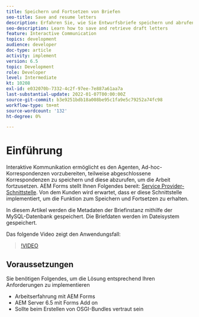 ```yaml
---
title: Speichern und Fortsetzen von Briefen
seo-title: Save and resume letters
description: Erfahren Sie, wie Sie Entwurfsbriefe speichern und abrufen
seo-description: Learn how to save and retrieve draft letters
feature: Interactive Communication
topics: development
audience: developer
doc-type: article
activity: implement
version: 6.5
topic: Development
role: Developer
level: Intermediate
kt: 10208
exl-id: e032070b-7332-4c2f-97ee-7e887a61aa7a
last-substantial-update: 2022-01-07T00:00:00Z
source-git-commit: b3e9251bdb18a008be95c1fa9e5c79252a74fc98
workflow-type: tm+mt
source-wordcount: '132'
ht-degree: 0%

---
```


# Einführung

Interaktive Kommunikation ermöglicht es den Agenten, Ad-hoc-Korrespondenzen vorzubereiten, teilweise abgeschlossene Korrespondenzen zu speichern und diese abzurufen, um die Arbeit fortzusetzen. AEM Forms stellt Ihnen Folgendes bereit: [Service Provider-Schnittstelle](https://developer.adobe.com/experience-manager/reference-materials/6-5/forms/javadocs/com/adobe/fd/ccm/ccr/ccrDocumentInstance/api/services/CCRDocumentInstanceService.html). Von dem Kunden wird erwartet, dass er diese Schnittstelle implementiert, um die Funktion zum Speichern und Fortsetzen zu erhalten.

In diesem Artikel werden die Metadaten der Briefinstanz mithilfe der MySQL-Datenbank gespeichert. Die Briefdaten werden im Dateisystem gespeichert.

Das folgende Video zeigt den Anwendungsfall:

>[!VIDEO](https://video.tv.adobe.com/v/342129?quality=12&learn=on)

## Voraussetzungen

Sie benötigen Folgendes, um die Lösung entsprechend Ihren Anforderungen zu implementieren

* Arbeitserfahrung mit AEM Forms
* AEM Server 6.5 mit Forms Add on
* Sollte beim Erstellen von OSGI-Bundles vertraut sein
